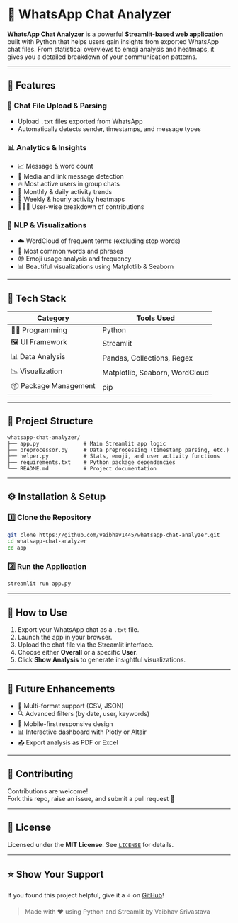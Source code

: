 
# 💬 WhatsApp Chat Analyzer

**WhatsApp Chat Analyzer** is a powerful **Streamlit-based web application** built with Python that helps users gain insights from exported WhatsApp chat files. From statistical overviews to emoji analysis and heatmaps, it gives you a detailed breakdown of your communication patterns.

---

## 📌 Features

### 📂 Chat File Upload & Parsing
- Upload `.txt` files exported from WhatsApp
- Automatically detects sender, timestamps, and message types

### 📊 Analytics & Insights
- 📈 Message & word count
- 📎 Media and link message detection
- 🔥 Most active users in group chats
- 📆 Monthly & daily activity trends
- 📅 Weekly & hourly activity heatmaps
- 🧑‍🤝‍🧑 User-wise breakdown of contributions

### 🧠 NLP & Visualizations
- ☁️ WordCloud of frequent terms (excluding stop words)
- 💬 Most common words and phrases
- 😍 Emoji usage analysis and frequency
- 📊 Beautiful visualizations using Matplotlib & Seaborn

---

## 🧰 Tech Stack

| Category              | Tools Used                                  |
|-----------------------|---------------------------------------------|
| 👨‍💻 Programming       | Python                                       |
| 🖼️ UI Framework        | Streamlit                                    |
| 📊 Data Analysis       | Pandas, Collections, Regex                   |
| 📉 Visualization       | Matplotlib, Seaborn, WordCloud               |
| 📦 Package Management  | pip                                          |

---

## 📁 Project Structure

```
whatsapp-chat-analyzer/
├── app.py              # Main Streamlit app logic
├── preprocessor.py     # Data preprocessing (timestamp parsing, etc.)
├── helper.py           # Stats, emoji, and user activity functions
├── requirements.txt    # Python package dependencies
└── README.md           # Project documentation
```

---

## ⚙️ Installation & Setup

### 1️⃣ Clone the Repository

```bash
git clone https://github.com/vaibhav1445/whatsapp-chat-analyzer.git
cd whatsapp-chat-analyzer
cd app
```

### 2️⃣ Run the Application

```bash
streamlit run app.py
```

---

## 🚀 How to Use

1. Export your WhatsApp chat as a `.txt` file.
2. Launch the app in your browser.
3. Upload the chat file via the Streamlit interface.
4. Choose either **Overall** or a specific **User**.
5. Click **Show Analysis** to generate insightful visualizations.

---

## 🧪 Future Enhancements

- 📁 Multi-format support (CSV, JSON)
- 🔍 Advanced filters (by date, user, keywords)
- 📱 Mobile-first responsive design
- 📊 Interactive dashboard with Plotly or Altair
- 📤 Export analysis as PDF or Excel

---

## 🤝 Contributing

Contributions are welcome!  
Fork this repo, raise an issue, and submit a pull request 🙌

---

## 📄 License

Licensed under the **MIT License**. See [`LICENSE`](./LICENSE) for details.

---

## ⭐ Show Your Support

If you found this project helpful, give it a ⭐ on [GitHub](https://github.com/vaibhav1445/whatsapp-chat-analyzer)!

> Made with ❤️ using Python and Streamlit by Vaibhav Srivastava
